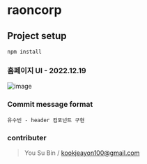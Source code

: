 # raoncorp

## Project setup
```
npm install
```

### 홈페이지 UI - 2022.12.19
![image](https://user-images.githubusercontent.com/113181934/208384528-44bec888-7a87-48d7-adf5-a9aae63628c7.png)


### Commit message format
```
유수빈 - header 컴포넌트 구현
```

### contributer

> You Su Bin / kookjeayon100@gmail.com


